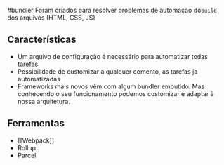 #bundler 
Foram criados para resolver problemas de automação do`build` dos arquivos (HTML, CSS, JS) 

## Características
* Um arquivo de configuração é necessário para automatizar todas tarefas
* Possibilidade de customizar a qualquer comento, as tarefas ja automatizadas
* Frameworks mais novos vêm com algum bundler embutido. Mas conhecendo o seu funcionamento podemos customizar e adaptar à nossa arquitetura.

## Ferramentas
* [[Webpack]]
* Rollup
* Parcel
